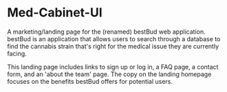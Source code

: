 # Med-Cabinet-UI

A marketing/landing page for the (renamed) bestBud web application. bestBud is an application that allows users to search through a database to find the cannabis strain that's right for the medical issue they are currently facing. 

This landing page includes links to sign up or log in, a FAQ page, a contact form, and an 'about the team' page. The copy on the landing homepage focuses on the benefits bestBud offers for potential users.

